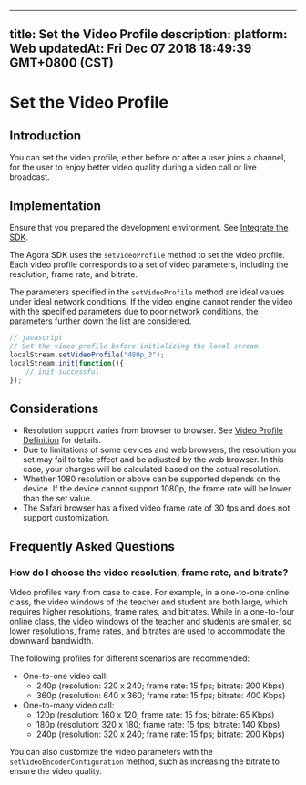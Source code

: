 
---
title: Set the Video Profile
description: 
platform: Web
updatedAt: Fri Dec 07 2018 18:49:39 GMT+0800 (CST)
---
# Set the Video Profile
## Introduction

You can set the video profile, either before or after a user joins a channel, for the user to enjoy better video quality during a video call or live broadcast.

## Implementation

Ensure that you prepared the development environment. See [Integrate the SDK](../../en/Interactive%20Broadcast/web_prepare.md).

The Agora SDK uses the `setVideoProfile` method to set the video profile. Each video profile corresponds to a set of video parameters, including the resolution, frame rate, and bitrate.

The parameters specified in the `setVideoProfile` method are ideal values under ideal network conditions. If the video engine cannot render the video with the specified parameters due to poor network conditions, the parameters further down the list are considered.

```javascript
// javascript
// Set the video profile before initializing the local stream.
localStream.setVideoProfile("480p_3");
localStream.init(function(){
	// init successful
});
```

## Considerations
* Resolution support varies from browser to browser. See [Video Profile Definition](https://docs.agora.io/en/Interactive%20Broadcast/API%20Reference/web/interfaces/agorartc.stream.html#setvideoprofile) for details.
* Due to limitations of some devices and web browsers, the resolution you set may fail to take effect and be adjusted by the web browser. In this case, your charges will be calculated based on the actual resolution.
* Whether 1080 resolution or above can be supported depends on the device. If the device cannot support 1080p, the frame rate will be lower than the set value.
* The Safari browser has a fixed video frame rate of 30 fps and does not support customization.

## Frequently Asked Questions
### How do I choose the video resolution, frame rate, and bitrate?

Video profiles vary from case to case. For example, in a one-to-one online class, the video windows of the teacher and student are both large, which requires higher resolutions, frame rates, and bitrates. While in a one-to-four online class, the video windows of the teacher and students are smaller, so lower resolutions, frame rates, and bitrates are used to accommodate the downward bandwidth.

 The following profiles for different scenarios are recommended:

- One-to-one video call: 
  - 240p (resolution: 320 x 240; frame rate: 15 fps; bitrate: 200 Kbps)
  - 360p (resolution: 640 x 360; frame rate: 15 fps; bitrate: 400 Kbps)
- One-to-many video call: 
  - 120p (resolution: 160 x 120; frame rate: 15 fps; bitrate: 65 Kbps)
  - 180p (resolution: 320 x 180; frame rate: 15 fps; bitrate: 140 Kbps)
  - 240p (resolution: 320 x 240; frame rate: 15 fps; bitrate: 200 Kbps) 

You can also customize the video parameters with the `setVideoEncoderConfiguration` method, such as increasing the bitrate to ensure the video quality.
